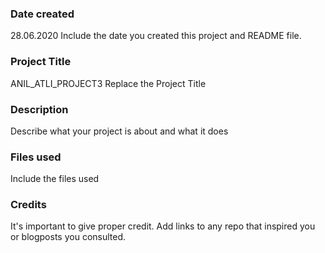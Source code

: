 ### Date created
28.06.2020
Include the date you created this project and README file.

### Project Title
ANIL_ATLI_PROJECT3
Replace the Project Title

### Description
Describe what your project is about and what it does

### Files used
Include the files used

### Credits
It's important to give proper credit. Add links to any repo that inspired you or blogposts you consulted.

